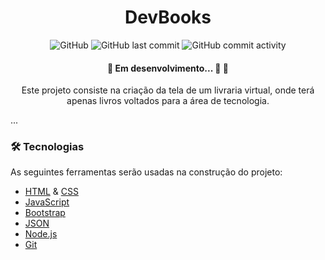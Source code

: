 <h1 align='center'> DevBooks</h1>

<div align='center'>
    <img alt="GitHub" src="https://img.shields.io/github/license/Ed1Abreu/dev-books">
    <img alt="GitHub last commit" src="https://img.shields.io/github/last-commit/Ed1Abreu/dev-books">
    <img alt="GitHub commit activity" src="https://img.shields.io/github/commit-activity/m/Ed1Abreu/dev-books">
</div>

<h4 align="center"> 
	🚧  Em desenvolvimento... 🚀  🚧
</h4>

<p align='center'>Este projeto consiste na criação da tela de um livraria virtual, onde terá apenas livros voltados para a área de tecnologia.</p>

...

### 🛠 Tecnologias

As seguintes ferramentas serão usadas na construção do projeto:

- [HTML](https://developer.mozilla.org/pt-BR/docs/Web/HTML) & [CSS](https://developer.mozilla.org/pt-BR/docs/Web/CSS)
- [JavaScript](https://developer.mozilla.org/pt-BR/docs/Web/JavaScript)
- [Bootstrap](https://getbootstrap.com/)
- [JSON](https://developer.mozilla.org/pt-BR/docs/Learn/JavaScript/Objects/JSON)
- [Node.js](https://nodejs.org/en/)
- [Git](https://git-scm.com/)















